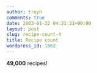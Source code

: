 ```yaml
---
author: troyh
comments: true
date: 2003-01-22 04:21:21+00:00
layout: post
slug: recipe-count-4
title: Recipe count
wordpress_id: 1862
---
```


**49,000** recipes!
